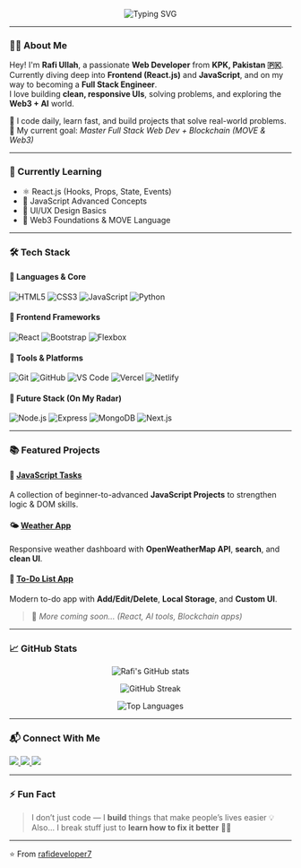 <!-- Typing SVG -->
<p align="center">
  <img src="https://readme-typing-svg.herokuapp.com?font=Fira+Code&size=25&pause=1000&center=true&vCenter=true&width=600&lines=Hey+there!+I'm+Rafi+Ullah+👋;Front-End+Developer+💻;Aspiring+Software+Engineer+🚀;Always+Learning+New+Techs+🔥" alt="Typing SVG" />
</p>

---

### 👨‍💻 About Me  
Hey! I'm **Rafi Ullah**, a passionate **Web Developer** from **KPK, Pakistan 🇵🇰**.  
Currently diving deep into **Frontend (React.js)** and **JavaScript**, and on my way to becoming a **Full Stack Engineer**.  
I love building **clean, responsive UIs**, solving problems, and exploring the **Web3 + AI** world.  

🧩 I code daily, learn fast, and build projects that solve real-world problems.  
🎯 My current goal: *Master Full Stack Web Dev + Blockchain (MOVE & Web3)*  

---

### 🧠 Currently Learning  
- ⚛️ React.js (Hooks, Props, State, Events)  
- 🧩 JavaScript Advanced Concepts  
- 🎨 UI/UX Design Basics  
- 🧠 Web3 Foundations & MOVE Language  

---

### 🛠️ Tech Stack  

#### 🚀 Languages & Core
![HTML5](https://img.shields.io/badge/-HTML5-E34F26?logo=html5&logoColor=white)
![CSS3](https://img.shields.io/badge/-CSS3-1572B6?logo=css3)
![JavaScript](https://img.shields.io/badge/-JavaScript-F7DF1E?logo=javascript&logoColor=black)
![Python](https://img.shields.io/badge/-Python-3776AB?logo=python&logoColor=white)

#### 🎨 Frontend Frameworks
![React](https://img.shields.io/badge/-React-61DAFB?logo=react&logoColor=black)
![Bootstrap](https://img.shields.io/badge/-Bootstrap-7952B3?logo=bootstrap&logoColor=white)
![Flexbox](https://img.shields.io/badge/-Flexbox-264DE4?logo=css3&logoColor=white)

#### 🧰 Tools & Platforms
![Git](https://img.shields.io/badge/-Git-F05032?logo=git&logoColor=white)
![GitHub](https://img.shields.io/badge/-GitHub-181717?logo=github)
![VS Code](https://img.shields.io/badge/-VS%20Code-007ACC?logo=visual-studio-code)
![Vercel](https://img.shields.io/badge/-Vercel-000000?logo=vercel)
![Netlify](https://img.shields.io/badge/-Netlify-00C7B7?logo=netlify&logoColor=white)

#### 🧩 Future Stack (On My Radar)
![Node.js](https://img.shields.io/badge/-Node.js-339933?logo=nodedotjs&logoColor=white)
![Express](https://img.shields.io/badge/-Express-000000?logo=express&logoColor=white)
![MongoDB](https://img.shields.io/badge/-MongoDB-47A248?logo=mongodb&logoColor=white)
![Next.js](https://img.shields.io/badge/-Next.js-000000?logo=nextdotjs)

---

### 📚 Featured Projects  

#### 🧠 [JavaScript Tasks](https://github.com/rafideveloper7/javascripttasks)  
A collection of beginner-to-advanced **JavaScript Projects** to strengthen logic & DOM skills.  

#### 🌤 [Weather App](https://github.com/rafideveloper7/weatherapp)  
Responsive weather dashboard with **OpenWeatherMap API**, **search**, and **clean UI**.

#### 📝 [To-Do List App](https://github.com/rafideveloper7/todoapp)  
Modern to-do app with **Add/Edit/Delete**, **Local Storage**, and **Custom UI**.

> 🧩 *More coming soon... (React, AI tools, Blockchain apps)*

---

### 📈 GitHub Stats  

<p align="center">
  <img src="https://github-readme-stats.vercel.app/api?username=rafideveloper7&show_icons=true&theme=radical" alt="Rafi's GitHub stats" />
</p>

<p align="center">
  <img src="https://github-readme-streak-stats.herokuapp.com?user=rafideveloper7&theme=radical" alt="GitHub Streak" />
</p>

<p align="center">
  <img src="https://github-readme-stats.vercel.app/api/top-langs/?username=rafideveloper7&layout=compact&theme=radical" alt="Top Languages" />
</p>

---

### 📬 Connect With Me  

<p align="left">
  <a href="https://github.com/rafideveloper7" target="_blank">
    <img src="https://img.shields.io/badge/GitHub-181717?style=for-the-badge&logo=github" />
  </a>
  <a href="mailto:rafideveloper7@gmail.com" target="_blank">
    <img src="https://img.shields.io/badge/Email-D14836?style=for-the-badge&logo=gmail&logoColor=white" />
  </a>
  <a href="https://www.linkedin.com" target="_blank">
    <img src="https://www.linkedin.com/in/rafideveloper7/" />
  </a>
</p>

---

### ⚡ Fun Fact  
> I don’t just code — I **build** things that make people’s lives easier 💡  
> Also... I break stuff just to **learn how to fix it better** 🧠😂  

---

⭐️ From [rafideveloper7](https://github.com/rafideveloper7)
